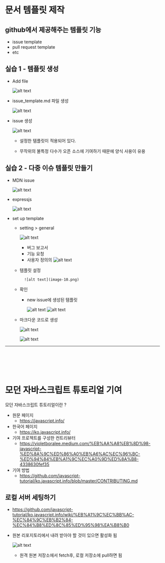 # 문서 템플릿 제작

## github에서 제공해주는 템플릿 기능
- issue template
- pull request template
- etc

## 실습 1 - 템플릿 생성

- Add file

    ![alt text](image-2.png)

- issue_template.md 파일 생성

    ![alt text](image-4.png)

- issue 생성

    ![alt text](image-5.png)

    - 설정한 템플릿이 적용되어 있다.

    - 무작위의 불특정 다수가 오픈 소스에 기여하기 때문에 양식 사용이 유용



## 실습 2 - 다중 이슈 템플릿 만들기

- MDN issue

    ![alt text](image-6.png)

- expressjs
    
    ![alt text](image-7.png)


- set up template

    - setting > general
    
        ![alt text](image-8.png)

        - 버그 보고서
        - 기능 요청
        - 사용자 정의의
        ![alt text](image-9.png)

    - 템플릿 설정

            ![alt text](image-10.png)

    - 확인

        - new issue에 생성된 템플릿

            ![alt text](image-11.png)
            ![alt text](image-12.png)


    - 마크다운 코드로 생성

        ![alt text](image-13.png)


        ![alt text](image-14.png)





---
<br>
<br>
<br>
<br>

# 모던 자바스크립트 튜토리얼 기여

모던 자바스크립트 튜토리얼이란 ?
- 원문 페이지
    - https://javascript.info/
- 한국어 페이지
    - https://ko.javascript.info/
- 기여 프로젝트를 구성한 컨트리뷰터
    - https://violetboralee.medium.com/%EB%AA%A8%EB%8D%98-javascript-%ED%8A%9C%ED%86%A0%EB%A6%AC%EC%96%BC-%ED%94%84%EB%A1%9C%EC%A0%9D%ED%8A%B8-4338630fef35
- 기여 방법
    - https://github.com/javascript-tutorial/ko.javascript.info/blob/master/CONTRIBUTING.md


## 로컬 서버 세팅하기

- https://github.com/javascript-tutorial/ko.javascript.info/wiki/%EB%A1%9C%EC%BB%AC-%EC%84%9C%EB%B2%84-%EC%84%B8%ED%8C%85%ED%95%98%EA%B8%B0


- 원본 리포지토리에서 내려 받아야 할 것이 있으면 활성화 됨

    ![alt text](image-15.png)

    - 원격 원본 저장소에서 fetch후, 로컬 저장소에 pull하면 됨